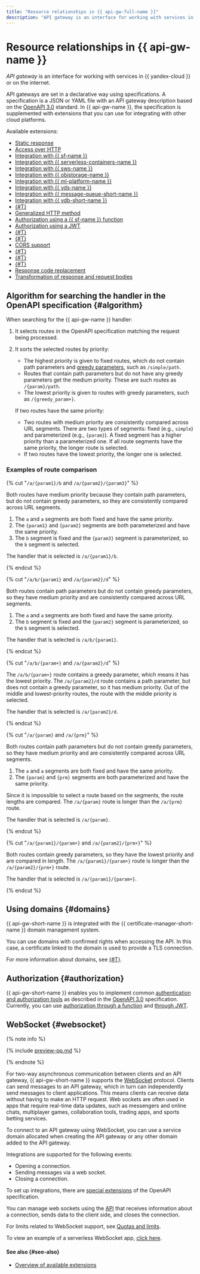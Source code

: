 ```yaml
---
title: "Resource relationships in {{ api-gw-full-name }}"
description: "API gateway is an interface for working with services in {{ yandex-cloud }} or on the internet. API gateways are set in a declarative way using specifications. A specification is a JSON or YAML file with an API gateway description based on the OpenAPI 3.0 standard. In {{ api-gw-name }}, the specification is supplemented with extensions that you can use for integrating with other cloud platforms."
---
```


# Resource relationships in {{ api-gw-name }}

_API gateway_ is an interface for working with services in {{ yandex-cloud }} or on the internet.

API gateways are set in a declarative way using specifications. A specification is a JSON or YAML file with an API gateway description based on the [OpenAPI 3.0](https://github.com/OAI/OpenAPI-Specification) standard. In {{ api-gw-name }}, the specification is supplemented with extensions that you can use for integrating with other cloud platforms.

Available extensions:
* [Static response](../concepts/extensions/dummy.md)
* [Access over HTTP](../concepts/extensions/http.md)
* [Integration with {{ sf-name }}](../concepts/extensions/cloud-functions.md)
* [Integration with {{ serverless-containers-name }}](../concepts/extensions/containers.md)
* [Integration with {{ sws-name }}](../concepts/extensions/sws.md)
* [Integration with {{ objstorage-name }}](../concepts/extensions/object-storage.md)
* [Integration with {{ ml-platform-name }}](../concepts/extensions/datasphere.md)
* [Integration with {{ yds-name }}](../concepts/extensions/datastreams.md)
* [Integration with {{ message-queue-short-name }}](../concepts/extensions/ymq.md)
* [Integration with {{ ydb-short-name }}](../concepts/extensions/ydb.md)
* [{#T}](../concepts/extensions/greedy-parameters.md)
* [Generalized HTTP method](../concepts/extensions/any-method.md)
* [Authorization using a {{ sf-name }} function](../concepts/extensions/function-authorizer.md)
* [Authorization using a JWT](../concepts/extensions/jwt-authorizer.md)
* [{#T}](../concepts/extensions/websocket.md)
* [{#T}](../concepts/extensions/validator.md)
* [CORS support](../concepts/extensions/cors.md)
* [{#T}](../concepts/extensions/parametrization.md)
* [{#T}](../concepts/extensions/canary.md)
* [{#T}](../concepts/extensions/rate-limit.md)
* [Response code replacement](../concepts/extensions/status-mapping.md)
* [Transformation of response and request bodies](../concepts/extensions/schema-mapping.md)

## Algorithm for searching the handler in the OpenAPI specification {#algorithm}

When searching for the {{ api-gw-name }} handler:
1. It selects routes in the OpenAPI specification matching the request being processed.
1. It sorts the selected routes by priority:
   * The highest priority is given to fixed routes, which do not contain path parameters and [greedy parameters](extensions/greedy-parameters.md), such as `/simple/path`.
   * Routes that contain path parameters but do not have any greedy parameters get the medium priority. These are such routes as `/{param}/path`.
   * The lowest priority is given to routes with greedy parameters, such as `/{greedy_param+}`.

   If two routes have the same priority:
   * Two routes with medium priority are consistently compared across URL segments. There are two types of segments: fixed (e.g., `simple`) and parameterized (e.g., `{param}`). A fixed segment has a higher priority than a parameterized one. If all route segments have the same priority, the longer route is selected.
   * If two routes have the lowest priority, the longer one is selected.

### Examples of route comparison

{% cut "`/a/{param1}/b` and `/a/{param2}/{param3}`" %}

Both routes have medium priority because they contain path parameters, but do not contain greedy parameters, so they are consistently compared across URL segments.

1. The `a` and `a` segments are both fixed and have the same priority.
1. The `{param1}` and `{param2}` segments are both parameterized and have the same priority.
1. The `b` segment is fixed and the `{param3}` segment is parameterized, so the `b` segment is selected.

The handler that is selected is `/a/{param1}/b`.

{% endcut %}

{% cut "`/a/b/{param1}` and `/a/{param2}/d`" %}

Both routes contain path parameters but do not contain greedy parameters, so they have medium priority and are consistently compared across URL segments.

1. The `a` and `a` segments are both fixed and have the same priority.
1. The `b` segment is fixed and the `{param2}` segment is parameterized, so the `b` segment is selected.

The handler that is selected is `/a/b/{param1}`.

{% endcut %}

{% cut "`/a/b/{param+}` and `/a/{param2}/d`" %}

The `/a/b/{param+}` route contains a greedy parameter, which means it has the lowest priority. The `/a/{param2}/d` route contains a path parameter, but does not contain a greedy parameter, so it has medium priority. Out of the middle and lowest-priority routes, the route with the middle priority is selected.

The handler that is selected is `/a/{param2}/d`.

{% endcut %}

{% cut "`/a/{param}` and `/a/{prm}`" %}

Both routes contain path parameters but do not contain greedy parameters, so they have medium priority and are consistently compared across URL segments.

1. The `a` and `a` segments are both fixed and have the same priority.
1. The `{param}` and `{prm}` segments are both parameterized and have the same priority.

Since it is impossible to select a route based on the segments, the route lengths are compared. The `/a/{param}` route is longer than the `/a/{prm}` route.

The handler that is selected is `/a/{param}`.

{% endcut %}

{% cut "`/a/{param1}/{param+}` and `/a/{param2}/{prm+}`" %}

Both routes contain greedy parameters, so they have the lowest priority and are compared in length. The `/a/{param1}/{param+}` route is longer than the `/a/{param2}/{prm+}` route.

The handler that is selected is `/a/{param1}/{param+}`.

{% endcut %}

## Using domains {#domains}

{{ api-gw-short-name }} is integrated with the {{ certificate-manager-short-name }} domain management system.

You can use domains with confirmed rights when accessing the API. In this case, a certificate linked to the domain is used to provide a TLS connection.

For more information about domains, see [{#T}](../../certificate-manager/concepts/domains/services.md).

## Authorization {#authorization}

{{ api-gw-short-name }} enables you to implement common [authentication and authorization tools](https://swagger.io/docs/specification/authentication/) as described in the [OpenAPI 3.0](https://github.com/OAI/OpenAPI-Specification) specification. Currently, you can use [authorization through a function](../concepts/extensions/function-authorizer.md) and [through JWT](../concepts/extensions/jwt-authorizer.md).

## WebSocket {#websocket}

{% note info %}

{% include [preview-pp.md](../../_includes/preview-pp.md) %}

{% endnote %}

For two-way asynchronous communication between clients and an API gateway, {{ api-gw-short-name }} supports the [WebSocket](https://en.wikipedia.org/wiki/WebSocket) protocol. Clients can send messages to an API gateway, which in turn can independently send messages to client applications. This means clients can receive data without having to make an HTTP request. Web sockets are often used in apps that require real-time data updates, such as messengers and online chats, multiplayer games, collaboration tools, trading apps, and sports betting services.

To connect to an API gateway using WebSocket, you can use a service domain allocated when creating the API gateway or any other domain added to the API gateway.

Integrations are supported for the following events:
* Opening a connection.
* Sending messages via a web socket.
* Closing a connection.

To set up integrations, there are [special extensions](extensions/websocket.md) of the OpenAPI specification.

You can manage web sockets using the [API](../api-ref/websocket/authentication.md) that receives information about a connection, sends data to the client side, and closes the connection.

For limits related to WebSocket support, see [Quotas and limits](../concepts/limits.md).

To view an example of a serverless WebSocket app, [click here](http://github.com/yandex-cloud-examples/yc-serverless-game).

#### See also {#see-also}

* [Overview of available extensions](extensions/index.md)
